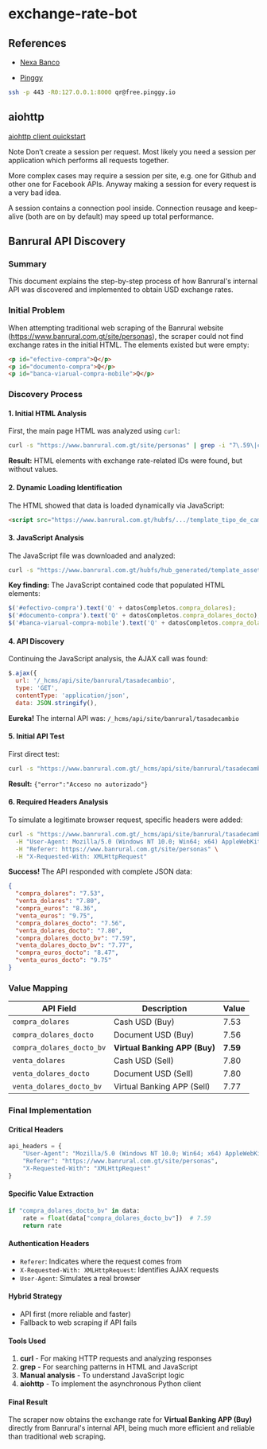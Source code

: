 # exchange-rate-bot

## References

- [Nexa Banco](https://www.nexabanco.com/)

- [Pinggy](https://pinggy.io/)

```bash
ssh -p 443 -R0:127.0.0.1:8000 qr@free.pinggy.io
```

## aiohttp

[aiohttp client quickstart](https://docs.aiohttp.org/en/stable/client_quickstart.html)

Note
Don’t create a session per request. Most likely you need a session per application which performs all requests together.

More complex cases may require a session per site, e.g. one for Github and other one for Facebook APIs. Anyway making a session for every request is a very bad idea.

A session contains a connection pool inside. Connection reusage and keep-alive (both are on by default) may speed up total performance.

## Banrural API Discovery

### Summary

This document explains the step-by-step process of how Banrural's internal API was discovered and implemented to obtain USD exchange rates.

### Initial Problem

When attempting traditional web scraping of the Banrural website (https://www.banrural.com.gt/site/personas), the scraper could not find exchange rates in the initial HTML. The elements existed but were empty:

```html
<p id="efectivo-compra">Q</p>
<p id="documento-compra">Q</p>
<p id="banca-viarual-compra-mobile">Q</p>
```

### Discovery Process

#### 1. Initial HTML Analysis

First, the main page HTML was analyzed using `curl`:

```bash
curl -s "https://www.banrural.com.gt/site/personas" | grep -i "7\.59\|cambio\|dolar\|usd" -A 3 -B 3
```

**Result:** HTML elements with exchange rate-related IDs were found, but without values.

#### 2. Dynamic Loading Identification

The HTML showed that data is loaded dynamically via JavaScript:

```html
<script src="https://www.banrural.com.gt/hubfs/.../template_tipo_de_cambio.min.js"></script>
```

#### 3. JavaScript Analysis

The JavaScript file was downloaded and analyzed:

```bash
curl -s "https://www.banrural.com.gt/hubfs/hub_generated/template_assets/1/188510768808/1753208208135/template_tipo_de_cambio.js"
```

**Key finding:** The JavaScript contained code that populated HTML elements:

```javascript
$('#efectivo-compra').text('Q' + datosCompletos.compra_dolares);
$('#documento-compra').text('Q' + datosCompletos.compra_dolares_docto);
$('#banca-viarual-compra-mobile').text('Q' + datosCompletos.compra_dolares_docto_bv);
```

#### 4. API Discovery

Continuing the JavaScript analysis, the AJAX call was found:

```javascript
$.ajax({
  url: '/_hcms/api/site/banrural/tasadecambio',
  type: 'GET',
  contentType: 'application/json',
  data: JSON.stringify(),
```

**Eureka!** The internal API was: `/_hcms/api/site/banrural/tasadecambio`

#### 5. Initial API Test

First direct test:

```bash
curl -s "https://www.banrural.com.gt/_hcms/api/site/banrural/tasadecambio"
```

**Result:** `{"error":"Acceso no autorizado"}`

#### 6. Required Headers Analysis

To simulate a legitimate browser request, specific headers were added:

```bash
curl -s "https://www.banrural.com.gt/_hcms/api/site/banrural/tasadecambio" \
  -H "User-Agent: Mozilla/5.0 (Windows NT 10.0; Win64; x64) AppleWebKit/537.36" \
  -H "Referer: https://www.banrural.com.gt/site/personas" \
  -H "X-Requested-With: XMLHttpRequest"
```

**Success!** The API responded with complete JSON data:

```json
{
  "compra_dolares": "7.53",
  "venta_dolares": "7.80",
  "compra_euros": "8.36",
  "venta_euros": "9.75",
  "compra_dolares_docto": "7.56",
  "venta_dolares_docto": "7.80",
  "compra_dolares_docto_bv": "7.59",
  "venta_dolares_docto_bv": "7.77",
  "compra_euros_docto": "8.47",
  "venta_euros_docto": "9.75"
}
```

### Value Mapping

| API Field | Description | Value |
|-----------|-------------|-------|
| `compra_dolares` | Cash USD (Buy) | 7.53 |
| `compra_dolares_docto` | Document USD (Buy) | 7.56 |
| `compra_dolares_docto_bv` | **Virtual Banking APP (Buy)** | **7.59** |
| `venta_dolares` | Cash USD (Sell) | 7.80 |
| `venta_dolares_docto` | Document USD (Sell) | 7.80 |
| `venta_dolares_docto_bv` | Virtual Banking APP (Sell) | 7.77 |

### Final Implementation

#### Critical Headers

```python
api_headers = {
    "User-Agent": "Mozilla/5.0 (Windows NT 10.0; Win64; x64) AppleWebKit/537.36 (KHTML, like Gecko) Chrome/120.0.0.0 Safari/537.36",
    "Referer": "https://www.banrural.com.gt/site/personas",
    "X-Requested-With": "XMLHttpRequest"
}
```

#### Specific Value Extraction

```python
if "compra_dolares_docto_bv" in data:
    rate = float(data["compra_dolares_docto_bv"])  # 7.59
    return rate
```

#### Authentication Headers
- `Referer`: Indicates where the request comes from
- `X-Requested-With: XMLHttpRequest`: Identifies AJAX requests
- `User-Agent`: Simulates a real browser

#### Hybrid Strategy
- API first (more reliable and faster)
- Fallback to web scraping if API fails

#### Tools Used

1. **curl** - For making HTTP requests and analyzing responses
2. **grep** - For searching patterns in HTML and JavaScript
3. **Manual analysis** - To understand JavaScript logic
4. **aiohttp** - To implement the asynchronous Python client

#### Final Result

The scraper now obtains the exchange rate for **Virtual Banking APP (Buy)** directly from Banrural's internal API, being much more efficient and reliable than traditional web scraping.
